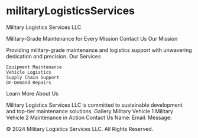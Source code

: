 # militaryLogisticsServices


Military Logistics Services LLC

Military-Grade Maintenance for Every Mission
Contact Us
Our Mission

Providing military-grade maintenance and logistics support with unwavering dedication and precision.
Our Services

    Equipment Maintenance
    Vehicle Logistics
    Supply Chain Support
    On-Demand Repairs

Learn More
About Us

Military Logistics Services LLC is committed to sustainable development and top-tier maintenance solutions.
Gallery
Military Vehicle 1 Military Vehicle 2 Maintenance in Action
Contact Us
Name: Email: Message:

© 2024 Military Logistics Services LLC. All Rights Reserved.
